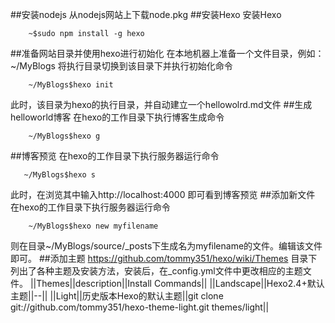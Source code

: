 
##安装nodejs
从nodejs网站上下载node.pkg
##安装Hexo
安装Hexo
```shell
    ~$sudo npm install -g hexo
```
##准备网站目录并使用hexo进行初始化
在本地机器上准备一个文件目录，例如：~/MyBlogs
将执行目录切换到该目录下并执行初始化命令
```shell
    ~/MyBlogs$hexo init
```
此时，该目录为hexo的执行目录，并自动建立一个hellowolrd.md文件
##生成helloworld博客
在hexo的工作目录下执行博客生成命令
```shell
    ~/MyBlogs$hexo g
```
##博客预览
在hexo的工作目录下执行服务器运行命令
```shell 
   ~/MyBlogs$hexo s
```
此时，在浏览其中输入http://localhost:4000 即可看到博客预览
##添加新文件
在hexo的工作目录下执行服务器运行命令
```shell
    ~/MyBlogs$hexo new myfilename
```
则在目录~/MyBlogs/source/\_posts下生成名为myfilename的文件。编辑该文件即可。
##添加主题
https://github.com/tommy351/hexo/wiki/Themes
目录下列出了各种主题及安装方法，安装后，在_config.yml文件中更改相应的主题文件。
||Themes||description||Install Commands||
||Landscape||Hexo2.4+默认主题||--||
||Light||历史版本Hexo的默认主题||git clone git://github.com/tommy351/hexo-theme-light.git themes/light||
